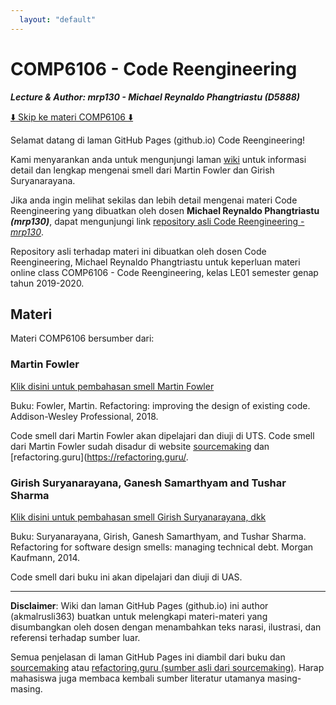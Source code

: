 ```yaml
---
  layout: "default"
---
```


# COMP6106 - Code Reengineering

**_Lecture & Author: mrp130 - Michael Reynaldo Phangtriastu (D5888)_**

[:arrow_down: Skip ke materi COMP6106 :arrow_down:](#materi)

Selamat datang di laman GitHub Pages (github.io) Code Reengineering!

Kami menyarankan anda untuk mengunjungi laman [wiki](https://github.com/akmalrusli363/smell/wiki) untuk informasi detail dan lengkap mengenai smell dari Martin Fowler dan Girish Suryanarayana.

Jika anda ingin melihat sekilas dan lebih detail mengenai materi Code Reengineering yang dibuatkan oleh dosen **Michael Reynaldo Phangtriastu _(mrp130)_**, dapat mengunjungi link [repository asli Code Reengineering - *mrp130*](https://github.com/mrp130/smell/).

Repository asli terhadap materi ini dibuatkan oleh dosen Code Reengineering, Michael Reynaldo Phangtriastu untuk keperluan materi online class COMP6106 - Code Reengineering, kelas LE01 semester genap tahun 2019-2020.

## Materi

Materi COMP6106 bersumber dari:

### Martin Fowler

[Klik disini untuk pembahasan smell Martin Fowler](Fowler)

Buku: Fowler, Martin. Refactoring: improving the design of existing code. Addison-Wesley Professional, 2018.

Code smell dari Martin Fowler akan dipelajari dan diuji di UTS. Code smell dari Martin Fowler sudah disadur di website [sourcemaking](https://sourcemaking.com/refactoring) dan [refactoring.guru](https://refactoring.guru/.


### Girish Suryanarayana, Ganesh Samarthyam and Tushar Sharma

[Klik disini untuk pembahasan smell Girish Suryanarayana, dkk](Girish)

Buku: Suryanarayana, Girish, Ganesh Samarthyam, and Tushar Sharma. Refactoring for software design smells: managing technical debt. Morgan Kaufmann, 2014.

Code smell dari buku ini akan dipelajari dan diuji di UAS.

---
**Disclaimer**: Wiki dan laman GitHub Pages (github.io) ini author (akmalrusli363) buatkan untuk melengkapi materi-materi yang disumbangkan oleh dosen dengan menambahkan teks narasi, ilustrasi, dan referensi terhadap sumber luar.

Semua penjelasan di laman GitHub Pages ini diambil dari buku dan [sourcemaking](https://sourcemaking.com/refactoring) atau [refactoring.guru (sumber asli dari sourcemaking)](https://refactoring.guru/). Harap mahasiswa juga membaca kembali sumber literatur utamanya masing-masing.
